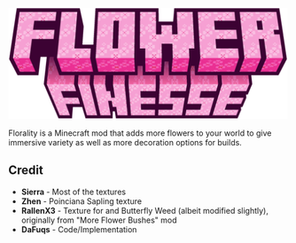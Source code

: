 ![Mod Logo](/images/logo.png)

Florality is a Minecraft mod that adds more flowers to your world to give immersive variety as well as more decoration options for builds.

## Credit
- **Sierra** - Most of the textures
- **Zhen** - Poinciana Sapling texture
- **RallenX3** - Texture for and Butterfly Weed (albeit modified slightly), originally from "More Flower Bushes" mod
- **DaFuqs** - Code/Implementation
